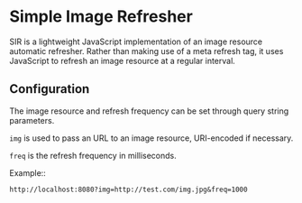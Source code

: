# Simple Image Refresher

SIR is a lightweight JavaScript implementation of an image resource automatic refresher. Rather than
making use of a meta refresh tag, it uses JavaScript to refresh an image resource at a regular
interval.

## Configuration

The image resource and refresh frequency can be set through query string parameters.

`img` is used to pass an URL to an image resource, URI-encoded if necessary.

`freq` is the refresh frequency in milliseconds.

Example::

    http://localhost:8080?img=http://test.com/img.jpg&freq=1000

